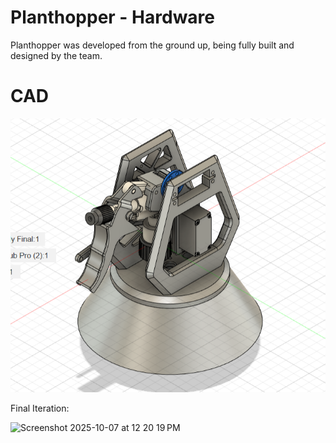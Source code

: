 # Planthopper - Hardware
Planthopper was developed from the ground up, being fully built and designed by the team. 

# CAD
![alt text](<images/Screenshot 2025-10-04 184224.png>)

Final Iteration: 

<img width="854" height="697" alt="Screenshot 2025-10-07 at 12 20 19 PM" src="https://github.com/user-attachments/assets/eba1d12a-691c-497e-8d53-5543149422ea" />


